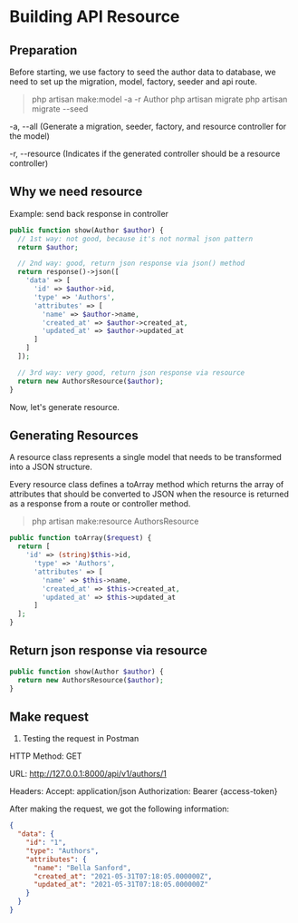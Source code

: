 # Building API Resource

## Preparation

Before starting, we use factory to seed the author data to database, we need to set up the migration, model, factory, seeder and api route.

> php artisan make:model -a -r Author
> php artisan migrate
> php artisan migrate --seed

-a, --all (Generate a migration, seeder, factory, and resource controller for the model)

-r, --resource (Indicates if the generated controller should be a resource controller)

## Why we need resource

Example: send back response in controller

```php
public function show(Author $author) {
  // 1st way: not good, because it's not normal json pattern
  return $author;

  // 2nd way: good, return json response via json() method
  return response()->json([
    'data' => [
      'id' => $author->id,
      'type' => 'Authors',
      'attributes' => [
        'name' => $author->name,
        'created_at' => $author->created_at,
        'updated_at' => $author->updated_at
      ]
    ]
  ]);

  // 3rd way: very good, return json response via resource
  return new AuthorsResource($author);
}
```

Now, let's generate resource.

## Generating Resources

A resource class represents a single model that needs to be transformed into a JSON structure.

Every resource class defines a toArray method which returns the array of attributes that should be converted to JSON when the resource is returned as a response from a route or controller method.

> php artisan make:resource AuthorsResource

```php
public function toArray($request) {
  return [
    'id' => (string)$this->id,
      'type' => 'Authors',
      'attributes' => [
        'name' => $this->name,
        'created_at' => $this->created_at,
        'updated_at' => $this->updated_at
      ]
  ];
}
```

## Return json response via resource

```php
public function show(Author $author) {
  return new AuthorsResource($author);
}
```

## Make request

1. Testing the request in Postman

HTTP Method:
  GET

URL:
  http://127.0.0.1:8000/api/v1/authors/1

Headers:
  Accept: application/json
  Authorization: Bearer {access-token}

After making the request, we got the following information:

```json
{
  "data": {
    "id": "1",
    "type": "Authors",
    "attributes": {
      "name": "Bella Sanford",
      "created_at": "2021-05-31T07:18:05.000000Z",
      "updated_at": "2021-05-31T07:18:05.000000Z"
    }
  }
}
```
